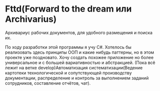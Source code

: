 # Fttd(Forward to the dream или Archivarius)

Архивариус рабочих документов, для удобного размещения и поиска их.

По ходу разработки этой программы я учу C#. Хотелось бы реализовать здесь принципы ООП и какие нибудь паттерны, но в этом проекте уже поздновато. Хочу создать похожее приложение но более универсальное и с большей вариативностью и абстракцией.
(Пока всё лежит на ветке develop)Автоматизация систематизации(Ведение картотеки технологической и сопутствующей производству документации, распределение и контроль за выполнением  заданий сотрудников, составление отчётов, чат).
